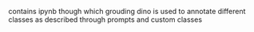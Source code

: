 contains ipynb though which grouding dino is used to annotate different classes as described through prompts and custom classes 

